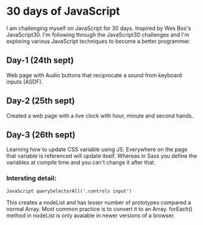 # 30 days of JavaScript
I am challenging myself on JavaScript for 30 days. Inspired by Wes Bos's JavaScript30.
I'm following through the JavaScript30 challenges and I'm exploring various JavaScript techniques to become a better programmer. 
## Day-1 (24th sept)
Web page with Audio buttons that reciprocate a sound from keyboard inputs (ASDF).

## Day-2 (25th sept)
Created a web page with a live clock with hour, minute and second hands.

## Day-3 (26th sept)

Learning how to update CSS variable using JS. Everywhere on the page that variable is referenced will update itself. Whereas in Sass you define the variables at compile time and you can't change it after that.

### Intersting detail:

```JS
JavaScript querySelectorAll('.controls input')
```
This creates a nodeList and has lesser number of prototypes compared a normal Array. Most common practice is to convert it to an Array. 
forEach() method in nodeList is only avaiable in newer versions of a browser.

